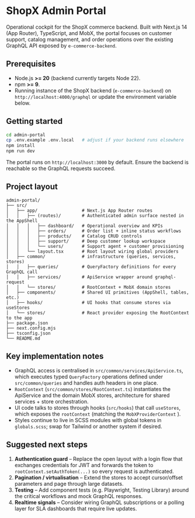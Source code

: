 # ShopX Admin Portal

Operational cockpit for the ShopX commerce backend. Built with Next.js 14 (App Router), TypeScript, and MobX, the portal focuses on customer support, catalog management, and order operations over the existing GraphQL API exposed by `e-commerce-backend`.

## Prerequisites

- Node.js **>= 20** (backend currently targets Node 22).
- npm **>= 9**.
- Running instance of the ShopX backend (`e-commerce-backend`) on `http://localhost:4000/graphql` or update the environment variable below.

## Getting started

```bash
cd admin-portal
cp .env.example .env.local   # adjust if your backend runs elsewhere
npm install
npm run dev
```

The portal runs on `http://localhost:3000` by default. Ensure the backend is reachable so the GraphQL requests succeed.

## Project layout

```
admin-portal/
├── src/
│   ├── app/                 # Next.js App Router routes
│   │   ├── (routes)/        # Authenticated admin surface nested in the AppShell
│   │   │   ├── dashboard/   # Operational overview and KPIs
│   │   │   ├── orders/      # Order list + inline status workflows
│   │   │   ├── products/    # Catalog CRUD controls
│   │   │   ├── support/     # Deep customer lookup workspace
│   │   │   └── users/       # Support agent + customer provisioning
│   │   └── layout.tsx       # Root layout wiring global providers
│   ├── common/              # infrastructure (queries, services, stores)
│   │   ├── queries/         # QueryFactory definitions for every GraphQL call
│   │   ├── services/        # ApiService wrapper around graphql-request
│   │   └── stores/          # RootContext + MobX domain stores
│   ├── components/          # Shared UI primitives (AppShell, tables, etc.)
│   ├── hooks/               # UI hooks that consume stores via useStores
│   └── stores/              # React provider exposing the RootContext to the app
├── package.json
├── next.config.mjs
├── tsconfig.json
└── README.md
```

## Key implementation notes

- GraphQL access is centralised in `src/common/services/ApiService.ts`, which executes typed `QueryFactory` operations defined under `src/common/queries` and handles auth headers in one place.
- `RootContext` (`src/common/stores/RootContext.ts`) instantiates the ApiService and the domain MobX stores, architecture for shared services + store orchestration.
- UI code talks to stores through hooks (`src/hooks`) that call `useStores`, which exposes the `rootContext` (matching the `MobXProviderContext` ).
- Styles continue to live in SCSS modules with global tokens in `globals.scss`; swap for Tailwind or another system if desired.

## Suggested next steps

1. **Authentication guard** – Replace the open layout with a login flow that exchanges credentials for JWT and forwards the token to `rootContext.setAuthToken(...)` so every request is authenticated.
2. **Pagination / virtualisation** – Extend the stores to accept cursor/offset parameters and page through large datasets.
3. **Testing** – Add component tests (e.g. Playwright, Testing Library) around the critical workflows and mock GraphQL responses.
4. **Realtime signals** – Consider wiring GraphQL subscriptions or a polling layer for SLA dashboards that require live updates.
